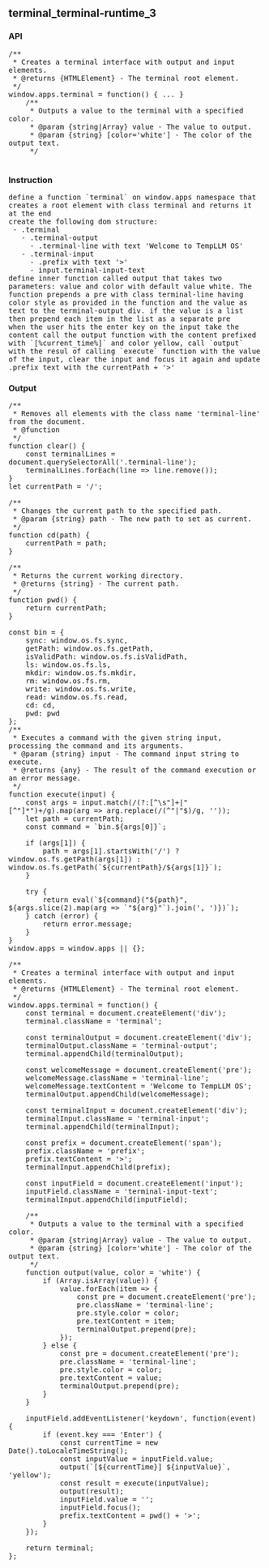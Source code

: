 ## terminal_terminal-runtime_3
### API

<pre style='text-wrap: wrap'>
/**
 * Creates a terminal interface with output and input elements.
 * @returns {HTMLElement} - The terminal root element.
 */
window.apps.terminal = function() { ... }
    /**
     * Outputs a value to the terminal with a specified color.
     * @param {string|Array} value - The value to output.
     * @param {string} [color='white'] - The color of the output text.
     */

</pre>
### Instruction

<pre style='text-wrap: wrap'>
define a function `terminal` on window.apps namespace that creates a root element with class terminal and returns it at the end
create the following dom structure:
 - .terminal
   - .terminal-output
     - .terminal-line with text 'Welcome to TempLLM OS'
   - .terminal-input
     - .prefix with text '>'
     - input.terminal-input-text
define inner function called output that takes two parameters: value and color with default value white. The function prepends a pre with class terminal-line having color style as provided in the function and the value as text to the terminal-output div. if the value is a list then prepend each item in the list as a separate pre
when the user hits the enter key on the input take the content call the output function with the content prefixed with `[%current_time%]` and color yellow, call `output` with the resul of calling `execute` function with the value of the input, clear the input and focus it again and update .prefix text with the currentPath + '>' 
</pre>
### Output

<pre style='text-wrap: wrap'>
/**
 * Removes all elements with the class name 'terminal-line' from the document.
 * @function
 */
function clear() {
    const terminalLines = document.querySelectorAll('.terminal-line');
    terminalLines.forEach(line => line.remove());
}
let currentPath = '/';

/**
 * Changes the current path to the specified path.
 * @param {string} path - The new path to set as current.
 */
function cd(path) {
    currentPath = path;
}

/**
 * Returns the current working directory.
 * @returns {string} - The current path.
 */
function pwd() {
    return currentPath;
}

const bin = {
    sync: window.os.fs.sync,
    getPath: window.os.fs.getPath,
    isValidPath: window.os.fs.isValidPath,
    ls: window.os.fs.ls,
    mkdir: window.os.fs.mkdir,
    rm: window.os.fs.rm,
    write: window.os.fs.write,
    read: window.os.fs.read,
    cd: cd,
    pwd: pwd
};
/**
 * Executes a command with the given string input, processing the command and its arguments.
 * @param {string} input - The command input string to execute.
 * @returns {any} - The result of the command execution or an error message.
 */
function execute(input) {
    const args = input.match(/(?:[^\s"]+|"[^"]*")+/g).map(arg => arg.replace(/(^"|"$)/g, ''));
    let path = currentPath;
    const command = `bin.${args[0]}`;

    if (args[1]) {
        path = args[1].startsWith('/') ? window.os.fs.getPath(args[1]) : window.os.fs.getPath(`${currentPath}/${args[1]}`);
    }

    try {
        return eval(`${command}("${path}", ${args.slice(2).map(arg => `"${arg}"`).join(', ')})`);
    } catch (error) {
        return error.message;
    }
}
window.apps = window.apps || {};

/**
 * Creates a terminal interface with output and input elements.
 * @returns {HTMLElement} - The terminal root element.
 */
window.apps.terminal = function() {
    const terminal = document.createElement('div');
    terminal.className = 'terminal';

    const terminalOutput = document.createElement('div');
    terminalOutput.className = 'terminal-output';
    terminal.appendChild(terminalOutput);

    const welcomeMessage = document.createElement('pre');
    welcomeMessage.className = 'terminal-line';
    welcomeMessage.textContent = 'Welcome to TempLLM OS';
    terminalOutput.appendChild(welcomeMessage);

    const terminalInput = document.createElement('div');
    terminalInput.className = 'terminal-input';
    terminal.appendChild(terminalInput);

    const prefix = document.createElement('span');
    prefix.className = 'prefix';
    prefix.textContent = '>';
    terminalInput.appendChild(prefix);

    const inputField = document.createElement('input');
    inputField.className = 'terminal-input-text';
    terminalInput.appendChild(inputField);

    /**
     * Outputs a value to the terminal with a specified color.
     * @param {string|Array} value - The value to output.
     * @param {string} [color='white'] - The color of the output text.
     */
    function output(value, color = 'white') {
        if (Array.isArray(value)) {
            value.forEach(item => {
                const pre = document.createElement('pre');
                pre.className = 'terminal-line';
                pre.style.color = color;
                pre.textContent = item;
                terminalOutput.prepend(pre);
            });
        } else {
            const pre = document.createElement('pre');
            pre.className = 'terminal-line';
            pre.style.color = color;
            pre.textContent = value;
            terminalOutput.prepend(pre);
        }
    }

    inputField.addEventListener('keydown', function(event) {
        if (event.key === 'Enter') {
            const currentTime = new Date().toLocaleTimeString();
            const inputValue = inputField.value;
            output(`[${currentTime}] ${inputValue}`, 'yellow');
            const result = execute(inputValue);
            output(result);
            inputField.value = '';
            inputField.focus();
            prefix.textContent = pwd() + '>';
        }
    });

    return terminal;
};

</pre>

